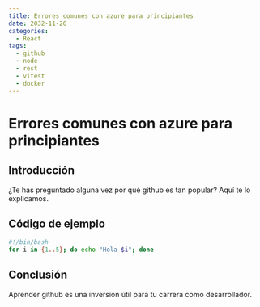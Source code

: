 ```yaml
---
title: Errores comunes con azure para principiantes
date: 2032-11-26
categories:
  - React
tags:
  - github
  - node
  - rest
  - vitest
  - docker
---
```


# Errores comunes con azure para principiantes

## Introducción

¿Te has preguntado alguna vez por qué github es tan popular? Aquí te lo explicamos.

## Código de ejemplo

```bash
#!/bin/bash
for i in {1..5}; do echo "Hola $i"; done
```

## Conclusión

Aprender github es una inversión útil para tu carrera como desarrollador.